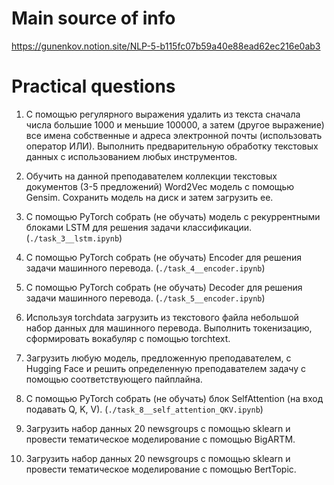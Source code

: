 # Main source of info

https://gunenkov.notion.site/NLP-5-b115fc07b59a40e88ead62ec216e0ab3

# Practical questions

1) С помощью регулярного выражения удалить из текста сначала числа большие 1000 и меньшие 100000, а затем (другое выражение) все имена собственные и адреса электронной почты (использовать оператор ИЛИ). Выполнить предварительную обработку текстовых данных с использованием любых инструментов.

2) Обучить на данной преподавателем коллекции текстовых документов (3-5 предложений) Word2Vec модель с помощью Gensim. Сохранить модель на диск и затем загрузить ее.

3) С помощью PyTorch собрать (не обучать) модель с рекуррентными блоками LSTM для решения задачи классификации. (`./task_3__lstm.ipynb`)

4) С помощью PyTorch собрать (не обучать) Encoder для решения задачи машинного перевода. (`./task_4__encoder.ipynb`)

5) С помощью PyTorch собрать (не обучать) Decoder для решения задачи машинного перевода. (`./task_5__encoder.ipynb`) 

6) Используя torchdata загрузить из текстового файла небольшой набор данных для машинного перевода. Выполнить токенизацию, сформировать вокабуляр с помощью torchtext. 

7) Загрузить любую модель, предложенную преподавателем, с Hugging Face и решить определенную преподавателем задачу с помощью соответствующего пайплайна.

8) С помощью PyTorch собрать (не обучать) блок SelfAttention (на вход подавать Q, K, V). (`./task_8__self_attention_QKV.ipynb`)

9) Загрузить набор данных 20 newsgroups с помощью sklearn и провести тематическое моделирование с помощью BigARTM.

10) Загрузить набор данных 20 newsgroups с помощью sklearn и провести тематическое моделирование с помощью BertTopic.